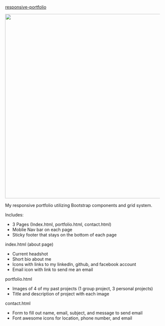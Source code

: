  [responsive-portfolio](https://mdgragg.github.io/responsive-portfolio/) 

<img src="https://raw.githubusercontent.com/mdgragg/responsive-portfolio/master/assets/images/screenshot.png" width="600" />

My responsive portfolio utilizing Bootstrap components and grid system.

Includes:
   - 3 Pages  (Index.html, portfolio.html, contact.html)
   - Moblie Nav bar on each page
   - Sticky footer that stays on the bottom of each page

index.html (about page)
   - Current headshot
   - Short bio about me
   - Icons with links to my linkedIn, github, and facebook account
   - Email icon with link to send me an email
    
portfolio.html
   - Images of 4 of my past projects (1 group project, 3 personal projects)
   - Title and description of project with each image

contact.html
   - Form to fill out name, email, subject, and message to send email
   - Font awesome icons for location, phone number, and email

